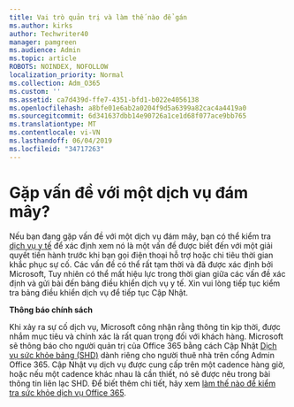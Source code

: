 ```yaml
---
title: Vai trò quản trị và làm thế nào để gán
ms.author: kirks
author: Techwriter40
manager: pamgreen
ms.audience: Admin
ms.topic: article
ROBOTS: NOINDEX, NOFOLLOW
localization_priority: Normal
ms.collection: Adm_O365
ms.custom: ''
ms.assetid: ca7d439d-ffe7-4351-bfd1-b022e4056138
ms.openlocfilehash: a8bfe01e6ab2a0204f9d5a6399a82cac4a4419a0
ms.sourcegitcommit: 6d341637dbb14e90726a1ce1d68f077ace9bb765
ms.translationtype: MT
ms.contentlocale: vi-VN
ms.lasthandoff: 06/04/2019
ms.locfileid: "34717263"
---
```

# <a name="experiencing-problems-with-a-cloud-service"></a>Gặp vấn đề với một dịch vụ đám mây?

Nếu bạn đang gặp vấn đề với một dịch vụ đám mây, bạn có thể kiểm tra [dịch vụ y tế](https://admin.microsoft.com/AdminPortal/Home#/servicehealth) để xác định xem nó là một vấn đề được biết đến với một giải quyết tiến hành trước khi bạn gọi điện thoại hỗ trợ hoặc chi tiêu thời gian khắc phục sự cố. Các vấn đề có thể rất tạm thời và đã được xác định bởi Microsoft, Tuy nhiên có thể mất hiệu lực trong thời gian giữa các vấn đề xác định và gửi bài đến bảng điều khiển dịch vụ y tế. Xin vui lòng tiếp tục kiểm tra bảng điều khiển dịch vụ để tiếp tục Cập Nhật.

**Thông báo chính sách**

Khi xảy ra sự cố dịch vụ, Microsoft công nhận rằng thông tin kịp thời, được nhắm mục tiêu và chính xác là rất quan trọng đối với khách hàng. Microsoft sẽ thông báo cho người quản trị của Office 365 bằng cách Cập Nhật [Dịch vụ sức khỏe bảng (SHD)](https://admin.microsoft.com/AdminPortal/Home#/servicehealth) dành riêng cho người thuê nhà trên cổng Admin Office 365. Cập Nhật vụ dịch vụ được cung cấp trên một cadence hàng giờ, hoặc nếu một cadence khác nhau là cần thiết, nó sẽ được nêu trong bài thông tin liên lạc SHD. Để biết thêm chi tiết, hãy xem [làm thế nào để kiểm tra sức khỏe dịch vụ Office 365](https://docs.microsoft.com/en-us/office365/enterprise/view-service-health).

